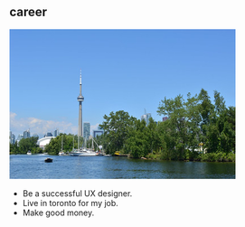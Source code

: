 ## career

![city](city.jpg)

- Be a successful UX designer.
- Live in toronto for my job.
- Make good money.